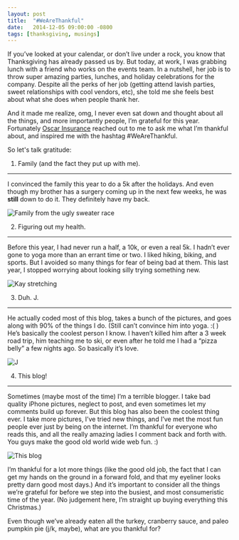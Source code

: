 ```yaml
---
layout: post
title:  "#WeAreThankful"
date:   2014-12-05 09:00:00 -0800
tags: [thanksgiving, musings]
---
```


If you’ve looked at your calendar, or don’t live under a rock, you know that Thanksgiving has already passed us by. But today, at work, I was grabbing lunch with a friend who works on the events team. In a nutshell, her job is to throw super amazing parties, lunches, and holiday celebrations for the company. Despite all the perks of her job (getting attend lavish parties, sweet relationships with cool vendors, etc), she told me she feels best about what she does when people thank her. 

And it made me realize, omg, I never even sat down and thought about all the things, and more importantly people, I’m grateful for this year. Fortunately [Oscar Insurance](http://blog.hioscar.com/post/103736729575/we-are-thankful) reached out to me to ask me what I’m thankful about, and inspired me with the hashtag #WeAreThankful.

So let's talk gratitude: 

1. Family (and the fact they put up with me).
-------------

I convinced the family this year to do a 5k after the holidays. And even though my brother has a surgery coming up in the next few weeks, he was **still** down to do it. They definitely have my back.

![Family from the ugly sweater race](https://lh4.googleusercontent.com/-BPJl219cm9I/VHpZ0i19_JI/AAAAAAAAPiI/kwl7XJAtN1Q/w955-h716-no/IMG_4925.JPG)

2. Figuring out my health. 
-------------

Before this year, I had never run a half, a 10k, or even a real 5k. I hadn’t ever gone to yoga more than an errant time or two. I liked hiking, biking, and sports. But I avoided so many things for fear of being bad at them. This last year, I stopped worrying about looking silly trying something new.

![Kay stretching](https://lh5.googleusercontent.com/npoqIOVPC3Lo2xFyeAOs3M_6uqB5N6AUc9uUOfKFT3I=w520-h716-no)

3. Duh. J.
-------------

He actually coded most of this blog, takes a bunch of the pictures, and goes along with 90% of the things I do. (Still can’t convince him into yoga. :( ) He’s basically the coolest person I know. I haven’t killed him after a 3 week road trip, him teaching me to ski, or even after he told me I had a “pizza belly” a few nights ago. So basically it’s love.

![J](https://lh6.googleusercontent.com/-vUqCljSsNTY/VB-ogFnFNKI/AAAAAAAALVM/dmZq7yQr17U/w1035-h690-no/IMG_0719.jpg)

4. This blog!
-------------

Sometimes (maybe most of the time) I’m a terrible blogger. I take bad quality iPhone pictures, neglect to post, and even sometimes let my comments build up forever. But this blog has also been the coolest thing ever. I take more pictures, I’ve tried new things, and I’ve met the most fun people ever just by being on the internet. I’m thankful for everyone who reads this, and all the really amazing ladies I comment back and forth with. You guys make the good old world wide web fun. :)

![This blog](https://lh6.googleusercontent.com/-__2-Y1MZaLI/VGmVwk204DI/AAAAAAAAOwg/ZXia62frizA/w955-h716-no/2014-11-16.jpg)

I’m thankful for a lot more things (like the good old job, the fact that I can get my hands on the ground in a forward fold, and that my eyeliner looks pretty darn good most days.) And it’s important to consider all the things we’re grateful for before we step into the busiest, and most consumeristic time of the year. (No judgement here, I’m straight up buying everything this Christmas.)

Even though we’ve already eaten all the turkey, cranberry sauce, and paleo pumpkin pie (j/k, maybe), what are you thankful for?
